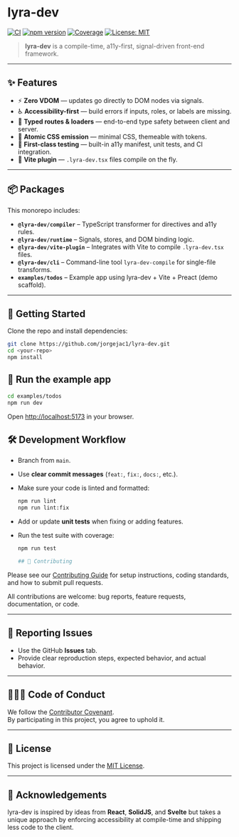 # lyra-dev

[![CI](https://github.com/jorgejac1/lyra-dev/actions/workflows/ci.yml/badge.svg)](https://github.com/jorgejac1/lyra-dev/actions)
[![npm version](https://img.shields.io/npm/v/@lyra-dev/compiler.svg)](https://www.npmjs.com/package/@lyra-dev/compiler)
[![Coverage](https://img.shields.io/codecov/c/github/<your-username>/<your-repo>)](https://codecov.io/gh/<your-username>/<your-repo>)
[![License: MIT](https://img.shields.io/badge/License-MIT-yellow.svg)](./LICENSE)

> **lyra-dev** is a compile-time, a11y-first, signal-driven front-end framework.

---

## ✨ Features

- ⚡ **Zero VDOM** — updates go directly to DOM nodes via signals.
- ♿ **Accessibility-first** — build errors if inputs, roles, or labels are missing.
- 🎯 **Typed routes & loaders** — end-to-end type safety between client and server.
- 🎨 **Atomic CSS emission** — minimal CSS, themeable with tokens.
- 🧪 **First-class testing** — built-in a11y manifest, unit tests, and CI integration.
- 🔌 **Vite plugin** — `.lyra-dev.tsx` files compile on the fly.

---

## 📦 Packages

This monorepo includes:

- **`@lyra-dev/compiler`** – TypeScript transformer for directives and a11y rules.
- **`@lyra-dev/runtime`** – Signals, stores, and DOM binding logic.
- **`@lyra-dev/vite-plugin`** – Integrates with Vite to compile `.lyra-dev.tsx` files.
- **`@lyra-dev/cli`** – Command-line tool `lyra-dev-compile` for single-file transforms.
- **`examples/todos`** – Example app using lyra-dev + Vite + Preact (demo scaffold).

---

## 🚀 Getting Started

Clone the repo and install dependencies:

```bash
git clone https://github.com/jorgejac1/lyra-dev.git
cd <your-repo>
npm install
```

## 🚀 Run the example app

```bash
cd examples/todos
npm run dev
```

Open [http://localhost:5173](http://localhost:5173) in your browser.

## 🛠 Development Workflow

- Branch from `main`.
- Use **clear commit messages** (`feat:`, `fix:`, `docs:`, etc.).
- Make sure your code is linted and formatted:

  ```bash
  npm run lint
  npm run lint:fix

  ```

- Add or update **unit tests** when fixing or adding features.
- Run the test suite with coverage:

  ```bash
  npm run test

  ## 🤝 Contributing
  ```

Please see our [Contributing Guide](./CONTRIBUTING.md) for setup instructions, coding standards, and how to submit pull requests.

All contributions are welcome: bug reports, feature requests, documentation, or code.

---

## 📖 Reporting Issues

- Use the GitHub **Issues** tab.
- Provide clear reproduction steps, expected behavior, and actual behavior.

---

## 🧑‍🤝‍🧑 Code of Conduct

We follow the [Contributor Covenant](./CODE_OF_CONDUCT.md).  
By participating in this project, you agree to uphold it.

---

## 📜 License

This project is licensed under the [MIT License](./LICENSE).

---

## 🌟 Acknowledgements

lyra-dev is inspired by ideas from **React**, **SolidJS**, and **Svelte** but takes a unique approach by enforcing accessibility at compile-time and shipping less code to the client.
